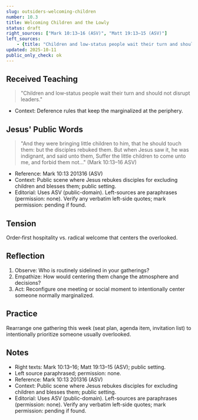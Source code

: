 ```yaml
---
slug: outsiders-welcoming-children
number: 10.3
title: Welcoming Children and the Lowly
status: draft
right_sources: ["Mark 10:13–16 (ASV)", "Matt 19:13–15 (ASV)"]
left_sources:
	- {title: "Children and low‑status people wait their turn and should not disrupt leaders.", type: paraphrase, permission: none}
updated: 2025-10-11
public_only_check: ok
---
```


## Received Teaching
> "Children and low‑status people wait their turn and should not disrupt leaders."
- Context: Deference rules that keep the marginalized at the periphery.

## Jesus' Public Words
> "And they were bringing little children to him, that he should touch them: but the disciples rebuked them. But when Jesus saw it, he was indignant, and said unto them, Suffer the little children to come unto me, and forbid them not..." (Mark 10:13–16 ASV)
- Reference: Mark 10:13
201316 (ASV)
- Context: Public scene where Jesus rebukes disciples for excluding children and blesses them; public setting.
- Editorial: Uses ASV (public-domain). Left-sources are paraphrases (permission: none). Verify any verbatim left-side quotes; mark permission: pending if found.

## Tension
Order‑first hospitality vs. radical welcome that centers the overlooked.

## Reflection
1. Observe: Who is routinely sidelined in your gatherings?
2. Empathize: How would centering them change the atmosphere and decisions?
3. Act: Reconfigure one meeting or social moment to intentionally center someone normally marginalized.

## Practice
Rearrange one gathering this week (seat plan, agenda item, invitation list) to intentionally prioritize someone usually overlooked.

## Notes
- Right texts: Mark 10:13–16; Matt 19:13–15 (ASV); public setting.
- Left source paraphrased; permission: none.
- Reference: Mark 10:13
201316 (ASV)
- Context: Public scene where Jesus rebukes disciples for excluding children and blesses them; public setting.
- Editorial: Uses ASV (public-domain). Left-sources are paraphrases (permission: none). Verify any verbatim left-side quotes; mark permission: pending if found.
